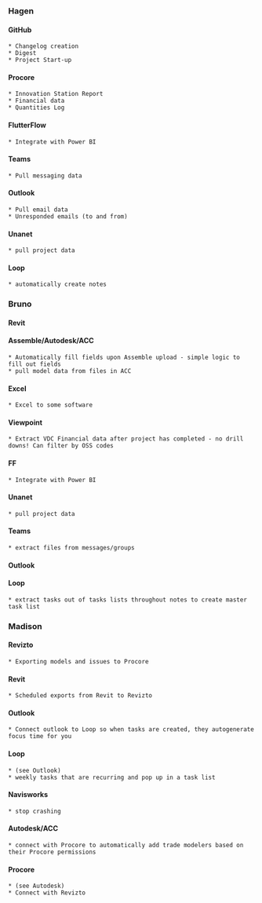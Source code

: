 ### Hagen
#### GitHub
	* Changelog creation
	* Digest
	* Project Start-up
#### Procore
	* Innovation Station Report
	* Financial data
	* Quantities Log
#### FlutterFlow
	* Integrate with Power BI
#### Teams
	* Pull messaging data
#### Outlook
	* Pull email data
	* Unresponded emails (to and from)
#### Unanet
	* pull project data
#### Loop
	* automatically create notes

### Bruno
#### Revit
#### Assemble/Autodesk/ACC
	* Automatically fill fields upon Assemble upload - simple logic to fill out fields
	* pull model data from files in ACC
#### Excel
	* Excel to some software
#### Viewpoint
	* Extract VDC Financial data after project has completed - no drill downs! Can filter by OSS codes
#### FF
	* Integrate with Power BI
#### Unanet
	* pull project data
#### Teams
	* extract files from messages/groups
#### Outlook
#### Loop
	* extract tasks out of tasks lists throughout notes to create master task list

### Madison
#### Revizto
	* Exporting models and issues to Procore
#### Revit
	* Scheduled exports from Revit to Revizto
#### Outlook
	* Connect outlook to Loop so when tasks are created, they autogenerate focus time for you
#### Loop
	* (see Outlook)
	* weekly tasks that are recurring and pop up in a task list
#### Navisworks
	* stop crashing
#### Autodesk/ACC
	* connect with Procore to automatically add trade modelers based on their Procore permissions
#### Procore
	* (see Autodesk)
	* Connect with Revizto

